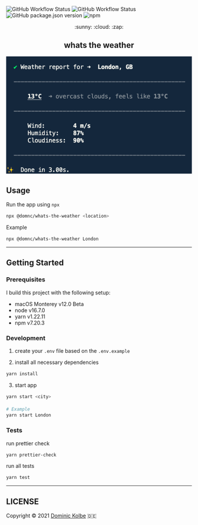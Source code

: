 ![GitHub Workflow Status](https://img.shields.io/github/workflow/status/dominickolbe/whats-the-weather/Test?label=test)
![GitHub Workflow Status](https://img.shields.io/github/workflow/status/dominickolbe/whats-the-weather/Release?label=release)
![GitHub package.json version](https://img.shields.io/github/package-json/v/dominickolbe/whats-the-weather)
![npm](https://img.shields.io/npm/v/@domnc/whats-the-weather)

<p align="center">
  <p align="center">:sunny: :cloud: :zap:</p>
  <h2 align="center">whats the weather</h2>
</p>

<p align="center">
  <img src="https://github.com/dominickolbe/whats-the-weather/blob/master/preview.png?raw=true">
</p>

## Usage

Run the app using `npx`

```bash
npx @domnc/whats-the-weather <location>
```

Example

```bash
npx @domnc/whats-the-weather London
```

---

## Getting Started

### Prerequisites

I build this project with the following setup:

- macOS Monterey v12.0 Beta
- node v16.7.0
- yarn v1.22.11
- npm v7.20.3

### Development

1. create your `.env` file based on the `.env.example`

2. install all necessary dependencies

```bash
yarn install
```

3. start app

```bash
yarn start <city>

# Example
yarn start London
```

### Tests

run prettier check

```bash
yarn prettier-check
```

run all tests

```bash
yarn test
```

---

## LICENSE

Copyright © 2021 [Dominic Kolbe](https://dominickolbe.dk) :de:
